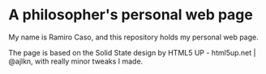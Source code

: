 
# A philosopher's personal web page

My name is Ramiro Caso, and this repository holds my personal web page.

The page is based on the Solid State design by HTML5 UP - html5up.net | @ajlkn,
with really minor tweaks I made.
